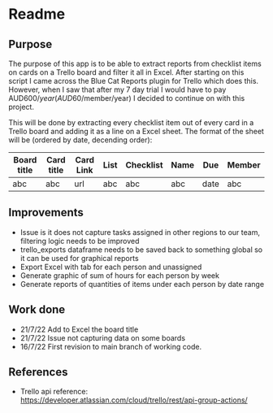# Readme

## Purpose
The purpose of this app is to be able to extract reports from checklist items on cards on a Trello board and filter it all in Excel. After starting on this script I came across the Blue Cat Reports plugin for Trello which does this. However, when I saw that after my 7 day trial I would have to pay AUD$600/year (AUD$60/member/year) I decided to continue on with this project. 

This will be done by extracting every checklist item out of every card in a Trello board and adding it as a line on a Excel sheet. The format of the sheet will be (ordered by date, decending order):

| Board title  | Card title  | Card Link | List | Checklist | Name | Due | Member |
| ----------- | ----------- | ----------- | ----------- | ----------- | ----------- | ----------- | ----------- |
| abc | abc | url | abc | abc | abc| date | abc |

## Improvements
* Issue is it does not capture tasks assigned in other regions to our team, filtering logic needs to be improved
* trello_exports dataframe needs to be saved back to something global so it can be used for graphical reports
* Export Excel with tab for each person and unassigned
* Generate graphic of sum of hours for each person by week
* Generate reports of quantities of items under each person by date range

## Work done
* 21/7/22 Add to Excel the board title
* 21/7/22 Issue not capturing data on some boards
* 16/7/22 First revision to main branch of working code.

## References
* Trello api reference: https://developer.atlassian.com/cloud/trello/rest/api-group-actions/